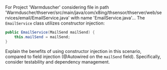 For Project 'Warmduscher' considering file in path 'Warmduscher/thserver/src/main/java/com/x8ing/thsensor/thserver/web/services/email/EmailService.java' with name 'EmailService.java'... 
The `EmailService` class utilizes constructor injection:
```java
public EmailService(MailSend mailSend) {
    this.mailSend = mailSend;
}
```
Explain the benefits of using constructor injection in this scenario, compared to field injection (@Autowired on the `mailSend` field).  Specifically, consider testability and dependency management.